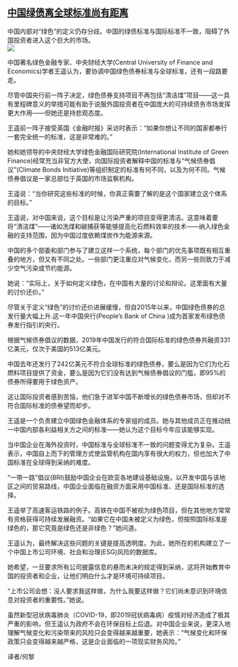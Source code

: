 <!--1594248734000-->
[中国绿债离全球标准尚有距离](https://cn.ft.com/story/001088469?full=y)
------

<div></div><div class="story-lead">中国内部对“绿色”的定义仍存分歧。中国的绿债标准与国际标准不一致，阻碍了外国投资者进入这个巨大的市场。</div><div class=" story-image image"><img src="https://thumbor.ftacademy.cn/unsafe/1340x754/https://thumbor.ftacademy.cn/unsafe/picture/9/000085029_piclink.jpg"></div><div class="story-body"><div id="story-body-container"><p>中国著名绿色金融专家、中央财经大学(Central University of Finance and Economics)学者王遥认为，要协调中国绿色债券标准与全球标准，还有一段路要走。</p><p>尽管中国央行前一阵子决定，绿色债券支持项目不再包括“清洁煤”项目——这一具有里程碑意义的举措可能有助于说服外国投资者在中国庞大的可持续债务市场发挥更大作用——但她还是持悲观态度。</p><p>王遥前一阵子接受英国《金融时报》采访时表示：“如果你想让不同的国家都奉行一套完全统一的标准，这是非常难的。”</p><p>她和她领导的中央财经大学绿色金融国际研究院(International Institute of Green Finance)经常充当非官方大使，向国际投资者解释中国的标准与“气候债券倡议”(Climate Bonds Initiative)等组织制定的标准有何不同，以及为何不同。气候债券倡议是一家总部位于英国的市场监察机构。</p><div  data-o-ads-name="mpu-middle1" class="o-ads in-article-advert" data-o-ads-formats-default="false"  data-o-ads-formats-small="FtcMobileMpu"  data-o-ads-formats-medium="FtcMpu" data-o-ads-formats-large="FtcMpu" data-o-ads-formats-extra="FtcMpu" data-o-ads-targeting="cnpos=middle1;" data-cy='[{"devices":["PC","iPhoneWeb","AndroidWeb","iPhoneApp","AndroidApp"],"pattern":"MPU","position":"Middle1","container":"mpuInStory"}]'></div><p>王遥说：“当你研究这些标准的时候，你真正需要了解的是这个国家建立这个体系的目标。”</p><p>王遥说，对中国来说，这个目标是让污染严重的项目变得更清洁。这意味着要将“清洁煤”——诸如洗煤和碳捕获等能够提高化石燃料效率的技术——纳入绿色金融的支持范围，因为中国过度依赖煤炭作为能源来源。</p><p>中国的多个部委和部门参与了建立这样一个系统，每个部门的优先事项既有相互重叠的地方，但又有不同之处。一些部门更注重应对气候变化，而另一些则致力于减少空气污染或节约能源。</p><p>她说：“实际上，关于如何定义绿色，在中国有大量的讨论和辩论。这里面有大量的讨价还价。”</p><p>尽管关于定义“绿色”的讨价还价进展缓慢，但自2015年以来，中国绿色债券的总发行量大幅上升.这一年中国央行(People’s Bank of China )成为首家发布绿色债券发行指引的央行。</p><p>根据气候债券倡议的数据，2019年中国发行的符合国际标准的绿色债券共融资331亿美元，仅次于美国的513亿美元。</p><div data-o-ads-name="mpu-middle2" class="o-ads in-article-advert" data-o-ads-formats-default="false"  data-o-ads-formats-small="FtcMobileMpu"  data-o-ads-formats-medium="false" data-o-ads-formats-large="false" data-o-ads-formats-extra="false" data-o-ads-targeting="cnpos=middle2;" data-cy='[{"devices":["iPhoneWeb","AndroidWeb","iPhoneApp","AndroidApp"],"pattern":"MPU","position":"Middle2","container":"mpuInStory"}]'></div><p>中国去年还发行了242亿美元不符合全球标准的绿色债券，要么是因为它们为化石燃料项目提供了资金，要么是因为它们没有达到气候债券倡议的门槛，即95%的债券所得要用于绿色资产。</p><p>这让国际投资者感到苦恼，他们急于进军中国不断增长的绿色债券市场，但却对不符合国际标准的债券望而却步。</p><p>王遥是一个负责建立中国绿色金融体系的专家组的成员。她与其他成员正在推动统一中国内部各利益相关方之间的标准——她认为这个目标今年应该能够实现。</p><p>当中国企业在海外投资时，中国标准与全球标准不一致的问题变得尤为复杂。王遥表示，中国自上而下的管理方式使监管机构在国内享有很大的权力，但也加大了中国标准在全球得到采纳的难度。</p><p>“一带一路”倡议(BRI)鼓励中国企业在欧亚各地建设基础设施，以开发中国与该地区之间的贸易路线，中国企业面临在融资方面采用中国标准、还是国际标准的选择。</p><div data-o-ads-name="mpu-middle3" class="o-ads in-article-advert" data-o-ads-formats-default="false"  data-o-ads-formats-small="FtcMobileMpu"  data-o-ads-formats-medium="false" data-o-ads-formats-large="false" data-o-ads-formats-extra="false" data-o-ads-targeting="cnpos=middle3;" data-cy='[{"devices":["iPhoneWeb","AndroidWeb","iPhoneApp","AndroidApp"],"pattern":"MPU","position":"Middle3","container":"mpuInStory"}]'></div><p>王遥举了高速客运铁路的例子。高铁在中国不被视为绿色项目，但在其他地方常常有资格获得可持续发展融资。“如果它在中国未被定义为绿色，但按照国际标准是绿色的，那它究竟是绿色还是非绿色？”她问道。</p><p>王遥认为，最终解决这些问题的关键是提高透明度。为此，她所在的机构建立了一个中国上市公司环境、社会和治理(ESG)风险的数据库。</p><p>她希望，一旦要求所有公司披露信息的悬而未决的规定得到采纳，这将开始教育中国的投资者和企业，让他们明白什么才是环境可持续项目。</p><p>“上市公司会想：没人要求我这样做，为什么我要这样做？它们尚未意识到环境信息对投资者的重要性。”她说。</p><p>虽然新型冠状病毒肺炎（COVID-19，即2019冠状病毒病）疫情对经济造成了极其严重的影响，但王遥认为政府不会在环保目标上后退。对中国企业来说，更深入地理解气候变化和污染带来的风险只会变得越来越重要，她表示：“气候变化和环保政策只会变得越来越严格，这是企业面临的一项现实财务风险。”</p><div data-o-ads-name="mpu-middle4" class="o-ads in-article-advert" data-o-ads-formats-default="false"  data-o-ads-formats-small="FtcMobileMpu"  data-o-ads-formats-medium="false" data-o-ads-formats-large="false" data-o-ads-formats-extra="false" data-o-ads-targeting="cnpos=middle4;" data-cy='[{"devices":["iPhoneWeb","AndroidWeb","iPhoneApp","AndroidApp"],"pattern":"MPU","position":"Middle4","container":"mpuInStory"}]'></div><p>译者/何黎</p></div><div class="clearfloat"></div></div>
